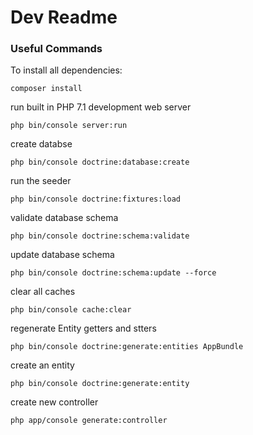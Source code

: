 # Dev Readme

### Useful Commands
To install all dependencies:

```
composer install 
```

run built in PHP 7.1 development web server
```
php bin/console server:run
```

create databse
```
php bin/console doctrine:database:create
```

run the seeder
```
php bin/console doctrine:fixtures:load
```


validate database schema
```
php bin/console doctrine:schema:validate
```

update database schema
```
php bin/console doctrine:schema:update --force
```

clear all caches
```
php bin/console cache:clear
```

regenerate Entity getters and stters
```
php bin/console doctrine:generate:entities AppBundle
```

create an entity
```
php bin/console doctrine:generate:entity
```

create new controller
```
php app/console generate:controller
```
